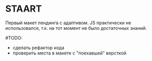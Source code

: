 # STAART
Первый макет лендинга с адаптивом. JS практически не использовался, т.к. на тот момент не было достаточных знаний.

#TODO:
- сделать рефактор кода
- проверить места в макете с "поехавшей" версткой
